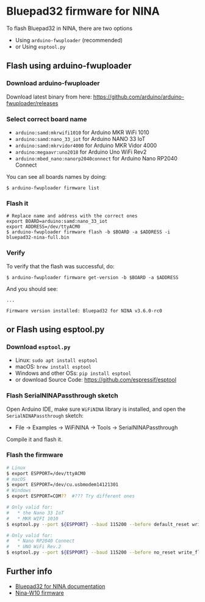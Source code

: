 # Bluepad32 firmware for NINA

To flash Bluepad32 in NINA, there are two options

* Using `arduino-fwuploader` (recommended)
* or Using `esptool.py`

## Flash using arduino-fwuploader

### Download arduino-fwuploader

Download latest binary from here: https://github.com/arduino/arduino-fwuploader/releases

### Select correct board name

* `arduino:samd:mkrwifi1010` for Arduino MKR WiFi 1010
* `arduino:samd:nano_33_iot` for Arduino NANO 33 IoT
* `arduino:samd:mkrvidor4000` for Arduino MKR Vidor 4000
* `arduino:megaavr:uno2018` for Arduino Uno WiFi Rev2
* `arduino:mbed_nano:nanorp2040connect` for Arduino Nano RP2040 Connect

You can see all boards names by doing:
```shell
$ arduino-fwuploader firmware list
```

### Flash it

```shell
# Replace name and address with the correct ones
export BOARD=arduino:samd:nano_33_iot
export ADDRESS=/dev/ttyACM0
$ arduino-fwuploader firmware flash -b $BOARD -a $ADDRESS -i bluepad32-nina-full.bin
```

### Verify

To verify that the flash was successful, do:

```shell
$ arduino-fwuploader firmware get-version -b $BOARD -a $ADDRESS
```

And you should see:

```
...

Firmware version installed: Bluepad32 for NINA v3.6.0-rc0
```

## or Flash using esptool.py

### Download `esptool.py`

- Linux: `sudo apt install esptool`
- macOS: `brew install esptool`
- Windows and other OSs: `pip install esptool`
- or download Source Code: https://github.com/espressif/esptool

### Flash SerialNINAPassthrough sketch

Open Arduino IDE, make sure `WiFiNINA` library is installed,
and open the `SerialNINAPassthrough` sketch:

- File -> Examples -> WiFiNINA -> Tools -> SerialNINAPassthrough

Compile it and flash it.

### Flash the firmware

```sh
# Linux
$ export ESPPORT=/dev/ttyACM0
# macOS
$ export ESPPORT=/dev/cu.usbmodem14121301
# Windows
$ export ESPPORT=COM??  #??? Try different ones

# Only valid for:
#   * the Nano 33 IoT
#   * MKR WIFI 1010
$ esptool.py --port ${ESPPORT} --baud 115200 --before default_reset write_flash 0x0000 bluepad32-nina-full.bin

# Only valid for:
#   * Nano RP2040 Connect
#   * UNO WiFi Rev.2
$ esptool.py --port ${ESPPORT} --baud 115200 --before no_reset write_flash 0x0000 bluepad32-nina-full.bin
```

## Further info

- [Bluepad32 for NINA documentation][bluepad32-nina]
- [Nina-W10 firmware][nina-fw]

[bluepad32-nina]: https://gitlab.com/ricardoquesada/bluepad32/blob/master/docs/plat_nina.md
[nina-fw]: https://github.com/arduino/nina-fw
